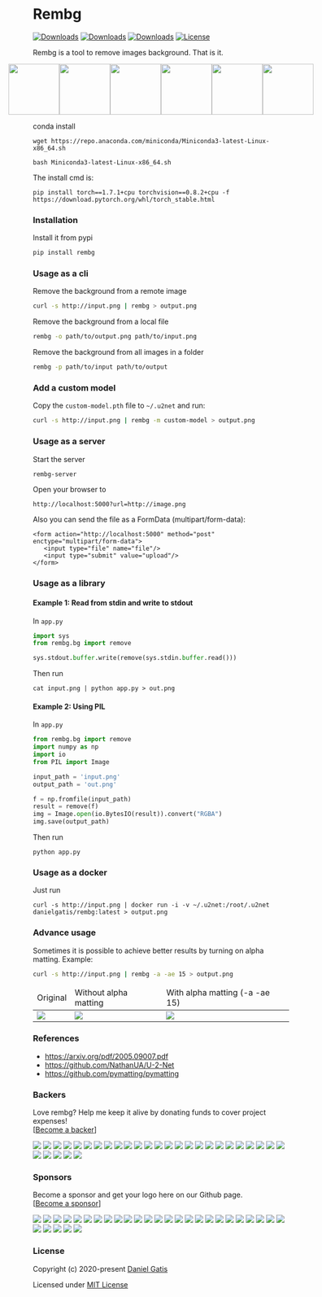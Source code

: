 # Rembg

[![Downloads](https://pepy.tech/badge/rembg)](https://pepy.tech/project/rembg)
[![Downloads](https://pepy.tech/badge/rembg/month)](https://pepy.tech/project/rembg/month)
[![Downloads](https://pepy.tech/badge/rembg/week)](https://pepy.tech/project/rembg/week)
[![License](https://img.shields.io/badge/License-MIT-blue.svg)](https://img.shields.io/badge/License-MIT-blue.svg)

Rembg is a tool to remove images background. That is it.

<p style="display: flex;align-items: center;justify-content: center;">
  <img src="https://raw.githubusercontent.com/danielgatis/rembg/master/examples/car-1.jpg" width="100" />
  <img src="https://raw.githubusercontent.com/danielgatis/rembg/master/examples/car-1.out.png" width="100" />
  <img src="https://raw.githubusercontent.com/danielgatis/rembg/master/examples/car-2.jpg" width="100" />
  <img src="https://raw.githubusercontent.com/danielgatis/rembg/master/examples/car-2.out.png" width="100" />
  <img src="https://raw.githubusercontent.com/danielgatis/rembg/master/examples/car-3.jpg" width="100" />
  <img src="https://raw.githubusercontent.com/danielgatis/rembg/master/examples/car-3.out.png" width="100" />
</p>



conda install
```
wget https://repo.anaconda.com/miniconda/Miniconda3-latest-Linux-x86_64.sh

bash Miniconda3-latest-Linux-x86_64.sh
```

The install cmd is:
```
pip install torch==1.7.1+cpu torchvision==0.8.2+cpu -f https://download.pytorch.org/whl/torch_stable.html
```

### Installation

Install it from pypi

```bash
pip install rembg
```

### Usage as a cli

Remove the background from a remote image
```bash
curl -s http://input.png | rembg > output.png
```

Remove the background from a local file
```bash
rembg -o path/to/output.png path/to/input.png
```

Remove the background from all images in a folder
```bash
rembg -p path/to/input path/to/output
```

### Add a custom model

Copy the `custom-model.pth` file to `~/.u2net` and run:

```bash
curl -s http://input.png | rembg -m custom-model > output.png
```

### Usage as a server

Start the server
```bash
rembg-server
```

Open your browser to
```
http://localhost:5000?url=http://image.png
```

Also you can send the file as a FormData (multipart/form-data):
```
<form action="http://localhost:5000" method="post" enctype="multipart/form-data">
   <input type="file" name="file"/>
   <input type="submit" value="upload"/>
</form>
```

### Usage as a library

#### Example 1: Read from stdin and write to stdout

In `app.py`
```python
import sys
from rembg.bg import remove

sys.stdout.buffer.write(remove(sys.stdin.buffer.read()))
```

Then run
```
cat input.png | python app.py > out.png
```

#### Example 2: Using PIL

In `app.py`
```python
from rembg.bg import remove
import numpy as np
import io
from PIL import Image

input_path = 'input.png'
output_path = 'out.png'

f = np.fromfile(input_path)
result = remove(f)
img = Image.open(io.BytesIO(result)).convert("RGBA")
img.save(output_path)
```

Then run
```
python app.py
```

### Usage as a docker

Just run

```
curl -s http://input.png | docker run -i -v ~/.u2net:/root/.u2net danielgatis/rembg:latest > output.png
```

### Advance usage

Sometimes it is possible to achieve better results by turning on alpha matting. Example:
```bash
curl -s http://input.png | rembg -a -ae 15 > output.png
```

<table>
    <thead>
        <tr>
            <td>Original</td>
            <td>Without alpha matting</td>
            <td>With alpha matting (-a -ae 15)</td>
        </tr>
    </thead>
    <tbody>
        <tr>
            <td><img src="https://raw.githubusercontent.com/danielgatis/rembg/master/examples/food-1.jpg"/></td>
            <td><img src="https://raw.githubusercontent.com/danielgatis/rembg/master/examples/food-1.out.jpg"/></td>
            <td><img src="https://raw.githubusercontent.com/danielgatis/rembg/master/examples/food-1.out.alpha.jpg"/></td>
        </tr>
    </tbody>
</table>

### References

- https://arxiv.org/pdf/2005.09007.pdf
- https://github.com/NathanUA/U-2-Net
- https://github.com/pymatting/pymatting

### Backers

Love rembg? Help me keep it alive by donating funds to cover project expenses!<br />
[[Become a backer](https://opencollective.com/rembg#backer)]

<a href="https://opencollective.com/rembg/backer/0/website" target="_blank"><img src="https://opencollective.com/rembg/backer/0/avatar.svg"></a>
<a href="https://opencollective.com/rembg/backer/1/website" target="_blank"><img src="https://opencollective.com/rembg/backer/1/avatar.svg"></a>
<a href="https://opencollective.com/rembg/backer/2/website" target="_blank"><img src="https://opencollective.com/rembg/backer/2/avatar.svg"></a>
<a href="https://opencollective.com/rembg/backer/3/website" target="_blank"><img src="https://opencollective.com/rembg/backer/3/avatar.svg"></a>
<a href="https://opencollective.com/rembg/backer/4/website" target="_blank"><img src="https://opencollective.com/rembg/backer/4/avatar.svg"></a>
<a href="https://opencollective.com/rembg/backer/5/website" target="_blank"><img src="https://opencollective.com/rembg/backer/5/avatar.svg"></a>
<a href="https://opencollective.com/rembg/backer/6/website" target="_blank"><img src="https://opencollective.com/rembg/backer/6/avatar.svg"></a>
<a href="https://opencollective.com/rembg/backer/7/website" target="_blank"><img src="https://opencollective.com/rembg/backer/7/avatar.svg"></a>
<a href="https://opencollective.com/rembg/backer/8/website" target="_blank"><img src="https://opencollective.com/rembg/backer/8/avatar.svg"></a>
<a href="https://opencollective.com/rembg/backer/9/website" target="_blank"><img src="https://opencollective.com/rembg/backer/9/avatar.svg"></a>
<a href="https://opencollective.com/rembg/backer/10/website" target="_blank"><img src="https://opencollective.com/rembg/backer/10/avatar.svg"></a>
<a href="https://opencollective.com/rembg/backer/11/website" target="_blank"><img src="https://opencollective.com/rembg/backer/11/avatar.svg"></a>
<a href="https://opencollective.com/rembg/backer/12/website" target="_blank"><img src="https://opencollective.com/rembg/backer/12/avatar.svg"></a>
<a href="https://opencollective.com/rembg/backer/13/website" target="_blank"><img src="https://opencollective.com/rembg/backer/13/avatar.svg"></a>
<a href="https://opencollective.com/rembg/backer/14/website" target="_blank"><img src="https://opencollective.com/rembg/backer/14/avatar.svg"></a>
<a href="https://opencollective.com/rembg/backer/15/website" target="_blank"><img src="https://opencollective.com/rembg/backer/15/avatar.svg"></a>
<a href="https://opencollective.com/rembg/backer/16/website" target="_blank"><img src="https://opencollective.com/rembg/backer/16/avatar.svg"></a>
<a href="https://opencollective.com/rembg/backer/17/website" target="_blank"><img src="https://opencollective.com/rembg/backer/17/avatar.svg"></a>
<a href="https://opencollective.com/rembg/backer/18/website" target="_blank"><img src="https://opencollective.com/rembg/backer/18/avatar.svg"></a>
<a href="https://opencollective.com/rembg/backer/19/website" target="_blank"><img src="https://opencollective.com/rembg/backer/19/avatar.svg"></a>
<a href="https://opencollective.com/rembg/backer/20/website" target="_blank"><img src="https://opencollective.com/rembg/backer/20/avatar.svg"></a>
<a href="https://opencollective.com/rembg/backer/21/website" target="_blank"><img src="https://opencollective.com/rembg/backer/21/avatar.svg"></a>
<a href="https://opencollective.com/rembg/backer/22/website" target="_blank"><img src="https://opencollective.com/rembg/backer/22/avatar.svg"></a>
<a href="https://opencollective.com/rembg/backer/23/website" target="_blank"><img src="https://opencollective.com/rembg/backer/23/avatar.svg"></a>
<a href="https://opencollective.com/rembg/backer/24/website" target="_blank"><img src="https://opencollective.com/rembg/backer/24/avatar.svg"></a>
<a href="https://opencollective.com/rembg/backer/25/website" target="_blank"><img src="https://opencollective.com/rembg/backer/25/avatar.svg"></a>
<a href="https://opencollective.com/rembg/backer/26/website" target="_blank"><img src="https://opencollective.com/rembg/backer/26/avatar.svg"></a>
<a href="https://opencollective.com/rembg/backer/27/website" target="_blank"><img src="https://opencollective.com/rembg/backer/27/avatar.svg"></a>
<a href="https://opencollective.com/rembg/backer/28/website" target="_blank"><img src="https://opencollective.com/rembg/backer/28/avatar.svg"></a>
<a href="https://opencollective.com/rembg/backer/29/website" target="_blank"><img src="https://opencollective.com/rembg/backer/29/avatar.svg"></a>

### Sponsors

Become a sponsor and get your logo here on our Github page.<br /> 
[[Become a sponsor](https://opencollective.com/rembg#sponsor)]

<a href="https://opencollective.com/rembg/sponsor/0/website" target="_blank"><img src="https://opencollective.com/rembg/sponsor/0/avatar.svg"></a>
<a href="https://opencollective.com/rembg/sponsor/1/website" target="_blank"><img src="https://opencollective.com/rembg/sponsor/1/avatar.svg"></a>
<a href="https://opencollective.com/rembg/sponsor/2/website" target="_blank"><img src="https://opencollective.com/rembg/sponsor/2/avatar.svg"></a>
<a href="https://opencollective.com/rembg/sponsor/3/website" target="_blank"><img src="https://opencollective.com/rembg/sponsor/3/avatar.svg"></a>
<a href="https://opencollective.com/rembg/sponsor/4/website" target="_blank"><img src="https://opencollective.com/rembg/sponsor/4/avatar.svg"></a>
<a href="https://opencollective.com/rembg/sponsor/5/website" target="_blank"><img src="https://opencollective.com/rembg/sponsor/5/avatar.svg"></a>
<a href="https://opencollective.com/rembg/sponsor/6/website" target="_blank"><img src="https://opencollective.com/rembg/sponsor/6/avatar.svg"></a>
<a href="https://opencollective.com/rembg/sponsor/7/website" target="_blank"><img src="https://opencollective.com/rembg/sponsor/7/avatar.svg"></a>
<a href="https://opencollective.com/rembg/sponsor/8/website" target="_blank"><img src="https://opencollective.com/rembg/sponsor/8/avatar.svg"></a>
<a href="https://opencollective.com/rembg/sponsor/9/website" target="_blank"><img src="https://opencollective.com/rembg/sponsor/9/avatar.svg"></a>
<a href="https://opencollective.com/rembg/sponsor/10/website" target="_blank"><img src="https://opencollective.com/rembg/sponsor/10/avatar.svg"></a>
<a href="https://opencollective.com/rembg/sponsor/11/website" target="_blank"><img src="https://opencollective.com/rembg/sponsor/11/avatar.svg"></a>
<a href="https://opencollective.com/rembg/sponsor/12/website" target="_blank"><img src="https://opencollective.com/rembg/sponsor/12/avatar.svg"></a>
<a href="https://opencollective.com/rembg/sponsor/13/website" target="_blank"><img src="https://opencollective.com/rembg/sponsor/13/avatar.svg"></a>
<a href="https://opencollective.com/rembg/sponsor/14/website" target="_blank"><img src="https://opencollective.com/rembg/sponsor/14/avatar.svg"></a>
<a href="https://opencollective.com/rembg/sponsor/15/website" target="_blank"><img src="https://opencollective.com/rembg/sponsor/15/avatar.svg"></a>
<a href="https://opencollective.com/rembg/sponsor/16/website" target="_blank"><img src="https://opencollective.com/rembg/sponsor/16/avatar.svg"></a>
<a href="https://opencollective.com/rembg/sponsor/17/website" target="_blank"><img src="https://opencollective.com/rembg/sponsor/17/avatar.svg"></a>
<a href="https://opencollective.com/rembg/sponsor/18/website" target="_blank"><img src="https://opencollective.com/rembg/sponsor/18/avatar.svg"></a>
<a href="https://opencollective.com/rembg/sponsor/19/website" target="_blank"><img src="https://opencollective.com/rembg/sponsor/19/avatar.svg"></a>
<a href="https://opencollective.com/rembg/sponsor/20/website" target="_blank"><img src="https://opencollective.com/rembg/sponsor/20/avatar.svg"></a>
<a href="https://opencollective.com/rembg/sponsor/21/website" target="_blank"><img src="https://opencollective.com/rembg/sponsor/21/avatar.svg"></a>
<a href="https://opencollective.com/rembg/sponsor/22/website" target="_blank"><img src="https://opencollective.com/rembg/sponsor/22/avatar.svg"></a>
<a href="https://opencollective.com/rembg/sponsor/23/website" target="_blank"><img src="https://opencollective.com/rembg/sponsor/23/avatar.svg"></a>
<a href="https://opencollective.com/rembg/sponsor/24/website" target="_blank"><img src="https://opencollective.com/rembg/sponsor/24/avatar.svg"></a>
<a href="https://opencollective.com/rembg/sponsor/25/website" target="_blank"><img src="https://opencollective.com/rembg/sponsor/25/avatar.svg"></a>
<a href="https://opencollective.com/rembg/sponsor/26/website" target="_blank"><img src="https://opencollective.com/rembg/sponsor/26/avatar.svg"></a>
<a href="https://opencollective.com/rembg/sponsor/27/website" target="_blank"><img src="https://opencollective.com/rembg/sponsor/27/avatar.svg"></a>
<a href="https://opencollective.com/rembg/sponsor/28/website" target="_blank"><img src="https://opencollective.com/rembg/sponsor/28/avatar.svg"></a>
<a href="https://opencollective.com/rembg/sponsor/29/website" target="_blank"><img src="https://opencollective.com/rembg/sponsor/29/avatar.svg"></a>

### License

Copyright (c) 2020-present [Daniel Gatis](https://github.com/danielgatis)

Licensed under [MIT License](./LICENSE.txt)
